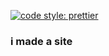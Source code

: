 [![code style: prettier](https://img.shields.io/badge/code_style-prettier-ff69b4.svg?style=flat-square)](https://github.com/prettier/prettier)

### i made a site
